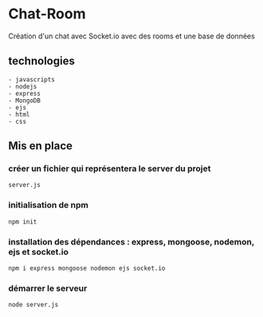 # Chat-Room
Création d'un chat avec Socket.io avec des rooms et une base de données
## technologies 
    - javascripts
    - nodejs
    - express
    - MongoDB
    - ejs
    - html
    - css

## Mis en place
### créer un fichier qui représentera le server du projet 
    server.js 

### initialisation de npm
    npm init

### installation des dépendances : express, mongoose, nodemon, ejs et socket.io
    npm i express mongoose nodemon ejs socket.io

### démarrer le serveur
    node server.js
   
    
